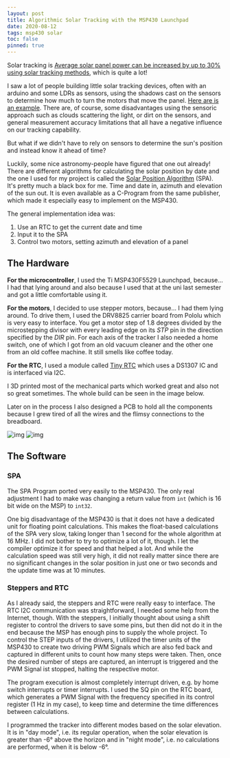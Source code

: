 ```yaml
---
layout: post
title: Algorithmic Solar Tracking with the MSP430 Launchpad
date: 2020-08-12
tags: msp430 solar
toc: false
pinned: true
---
```


Solar tracking is
[Average solar panel power can be increased by up to 30% using solar tracking methods](https://www.semanticscholar.org/paper/Solar-Tracking-System%3A-More-Efficient-Use-of-Solar-Rizk-Chaiko/5594b5bbb72021eafd8a96452b6bb551d8208094), which is quite a lot!

I saw a lot of people building little solar tracking devices, often with an arduino and some LDRs as sensors, using the shadows cast on the sensors to determine how much to turn the motors that move the panel. [Here are is an example](https://www.instructables.com/id/Arduino-Solar-Tracker/). There are, of course, some disadvantages using the sensoric approach such as clouds scattering the light, or dirt on the sensors, and general measurement accuracy limitations that all have a negative influence on our tracking capability.

But what if we didn't have to rely on sensors to determine the sun's position and instead know it ahead of time? 

Luckily, some nice astronomy-people have figured that one out already! There are different algorithms for calculating the solar position by date and the one I used for my project is called the [Solar Position Algorithm](https://midcdmz.nrel.gov/spa/) (SPA). It's pretty much a black box for me. Time and date in, azimuth and elevation of the sun out. It is even available as a C-Program from the same publisher, which made it especially easy to implement on the MSP430. 

The general implementation idea was: 
1. Use an RTC to get the current date and time 
1. Input it to the SPA
1. Control two motors, setting azimuth and elevation of a panel

## The Hardware
**For the microcontroller**, I used the Ti MSP430F5529 Launchpad, because... I had that lying around and also because I used that at the uni last semester and got a little comfortable using it.

**For the motors**, I decided to use stepper motors, because... I had them lying around. To drive them, I used the DRV8825 carrier board from Pololu which is very easy to interface. You get a motor step of 1.8 degrees divided by the microstepping divisor with every leading edge on its *STP* pin in the direction specified by the *DIR* pin. For each axis of the tracker I also needed a home switch, one of which I got from an old vacuum cleaner and the other one from an old coffee machine. It still smells like coffee today. 

**For the RTC**, I used a module called [Tiny RTC]() which uses a DS1307 IC and is interfaced via I2C.

I 3D printed most of the mechanical parts which worked great and also not so great sometimes. The whole build can be seen in the image below.

Later on in the process I also designed a PCB to hold all the components because I grew tired of all the wires and the flimsy connections to the breadboard.

![img]({{site.baseurl}}/assets/img/solarTracker/breadboard.jpg)
![img]({{site.baseurl}}/assets/img/solarTracker/pcb_top_bottom.png)

## The Software

### SPA
The SPA Program ported very easily to the MSP430. The only real adjustment I had to make was changing a return value from `int` (which is 16 bit wide on the MSP) to `int32`.

One big disadvantage of the MSP430 is that it does not have a dedicated unit for floating point calculations. This makes the float-based calculations of the SPA very slow, taking longer than 1 second for the whole algorithm at 16 MHz. I did not bother to try to optimize a lot of it, though. I let the compiler optimize it for speed and that helped a lot. And while the calculation speed was still very high, it did not really matter since there are no significant changes in the solar position in just one or two seconds and the update time was at 10 minutes. 

### Steppers and RTC
As I already said, the steppers and RTC were really easy to interface. The RTC I2C communication was straightforward, I needed some help from the Internet, though. With the steppers, I initially thought about using a shift register to control the drivers to save some pins, but then did not do it in the end because the MSP has enough pins to supply the whole project. To control the STEP inputs of the drivers, I utilized the timer units of the MSP430 to create two driving PWM Signals which are also fed back and captured in different units to count how many steps were taken. Then, once the desired number of steps are captured, an interrupt is triggered and the PWM Signal ist stopped, halting the respective motor.

The program execution is almost completely interrupt driven, e.g. by home switch interrupts or timer interrupts. I used the SQ pin on the RTC board, which generates a PWM Signal with the frequency specified in its control register (1 Hz in my case), to keep time and determine the time differences between calculations.

I programmed the tracker into different modes based on the solar elevation. It is in "day mode", i.e. its regular operation, when the solar elevation is greater than -6° above the horizon and in "night mode", i.e. no calculations are performed, when it is below -6°. 
